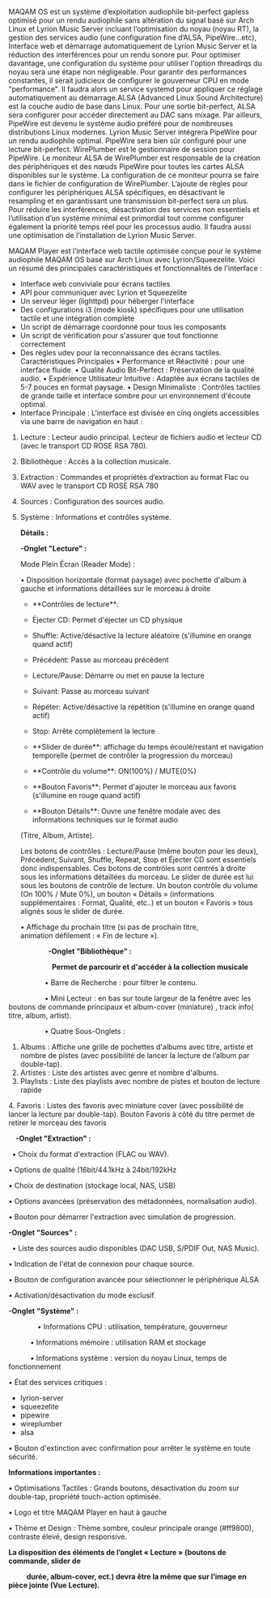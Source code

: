 MAQAM OS est un système d’exploitation audiophile bit-perfect gapless optimisé pour un rendu audiophile sans altération du signal basé sur Arch Linux et Lyrion Music Server incluant l’optimisation du noyau (noyau RT), la gestion des services audio (une configuration fine d’ALSA, PipeWire…etc), Interface web et démarrage automatiquement de Lyrion Music Server et la réduction des interférences pour un rendu sonore pur. Pour optimiser davantage, une configuration du système pour utiliser l'option threadirqs du noyau sera une étape non négligeable. Pour garantir des performances constantes, il serait judicieux de configurer le gouverneur CPU en mode "performance". Il faudra alors un service systemd pour appliquer ce réglage automatiquement au démarrage.ALSA (Advanced Linux Sound Architecture) est la couche audio de base dans Linux. Pour une sortie bit-perfect, ALSA sera configurer pour accéder directement au DAC sans mixage. Par ailleurs, PipeWire est devenu le système audio préféré pour de nombreuses distributions Linux modernes. Lyrion Music Server intégrera PipeWire pour un rendu audiophile optimal. PipeWire sera bien sûr configuré pour une lecture bit-perfect. WirePlumber est le gestionnaire de session pour PipeWire. Le moniteur ALSA de WirePlumber est responsable de la création des périphériques et des nœuds PipeWire pour toutes les cartes ALSA disponibles sur le système. La configuration de ce moniteur pourra se faire dans le fichier de configuration de WirePlumber. L’ajoute de règles pour configurer les périphériques ALSA spécifiques, en désactivant le resampling et en garantissant une transmission bit-perfect sera un plus. Pour réduire les interférences, désactivation des services non essentiels et l’utilisation d’un système minimal est primordial tout comme configurer également la priorité temps réel pour les processus audio. Il faudra aussi une optimisation de l’installation de Lyrion Music Server.

MAQAM Player est l’interface web tactile optimisée conçue pour le système audiophile MAQAM OS basé sur Arch Linux avec Lyrion/Squeezelite. Voici un résumé des principales caractéristiques et fonctionnalités de l'interface :

- Interface web conviviale pour écrans tactiles
- API pour communiquer avec Lyrion et Squeezelite
- Un serveur léger (lighttpd) pour héberger l'interface
- Des configurations i3 (mode kiosk) spécifiques pour une utilisation tactile et une intégration complète
- Un script de démarrage coordonné pour tous les composants
- Un script de vérification pour s'assurer que tout fonctionne correctement
- Des règles udev pour la reconnaissance des écrans tactiles. Caractéristiques Principales • Performance et Réactivité :  pour une interface fluide. • Qualité Audio Bit-Perfect : Préservation de la qualité audio. • Expérience Utilisateur Intuitive : Adaptée aux écrans tactiles de 5-7 pouces en format paysage. • Design Minimaliste : Contrôles tactiles de grande taille et interface sombre pour un environnement d'écoute optimal. 
- Interface Principale :                                                                                           L'interface est divisée en cinq onglets accessibles via une barre de navigation en haut :
1. Lecture : Lecteur audio principal. Lecteur de fichiers audio et lecteur CD (avec le transport CD ROSE RSA 780).
1. Bibliothèque : Accès à la collection musicale.
1. Extraction : Commandes et propriétés d’extraction au format Flac ou WAV avec le transport CD ROSE RSA 780
1. Sources : Configuration des sources audio.
1. Système : Informations et contrôles système. 

   **Détails :**

   **-Onglet "Lecture" :**

   Mode Plein Écran (Reader Mode) : 

   • Disposition horizontale (format paysage) avec pochette d'album à gauche et informations détaillées sur le morceau à droite 

   - \*\*Contrôles de lecture\*\*:

   - Éjecter CD: Permet d'éjecter un CD physique

   - Shuffle: Active/désactive la lecture aléatoire (s'illumine en orange quand actif)

   - Précédent: Passe au morceau précédent

   - Lecture/Pause: Démarre ou met en pause la lecture

   - Suivant: Passe au morceau suivant

   - Répéter: Active/désactive la répétition (s'illumine en orange quand actif)

   - Stop: Arrête complètement la lecture

   - \*\*Slider de durée\*\*: affichage du temps écoulé/restant et navigation temporelle (permet de contrôler la progression du morceau)

   - \*\*Contrôle du volume\*\*: ON(100%) / MUTE(0%)

   - \*\*Bouton Favoris\*\*: Permet d'ajouter le morceau aux favoris (s'illumine en rouge quand actif)

   - \*\*Bouton Détails\*\*: Ouvre une fenêtre modale avec des informations techniques sur le format audio

   (Titre, Album, Artiste). 

   Les <a name="_hlk199334265"></a>botons de contrôles : Lecture/Pause (même bouton pour les deux), Précédent, Suivant, Shuffle, Repeat, Stop et Éjecter CD sont essentiels donc indispensables. Ces botons de contrôles sont centrés à droite sous les informations détaillées du morceau. Le slider de durée est lui sous les boutons de contrôle de lecture. Un bouton contrôle du volume (On 100% / Mute <a name="_hlk199334077"></a>0%), un bouton « Détails » (informations supplémentaires : Format, Qualité, etc..) et un bouton « Favoris » tous alignés sous le slider de durée. 

   • Affichage du prochain titre (si pas de prochain titre, animation défilement : « Fin de lecture »).

`           `**-Onglet "Bibliothèque" :**

`            `**Permet de parcourir et d'accéder à la collection musicale**

`          `• Barre de Recherche : pour filtrer le contenu. 

`          `• Mini Lecteur :  en bas sur toute largeur de la fenêtre avec les boutons de commande principaux et album-cover (miniature) , track  info( titre, album, artist). 

`          `• Quatre Sous-Onglets :

1. Albums : Affiche une grille de pochettes d'albums avec titre, artiste et nombre de pistes (avec possibilité de lancer la lecture de l’album par double-tap).
1. Artistes : Liste des artistes avec genre et nombre d'albums.
1. Playlists : Liste des playlists avec nombre de pistes et bouton de lecture rapide 

4\.   Favoris : Listes des favoris avec miniature cover (avec possibilité de lancer la lecture par   double-tap). Bouton Favoris à côté du titre permet de retirer le morceau des favoris

`  `**-Onglet "Extraction" :**

` `• Choix du format d'extraction (FLAC ou WAV). 

<a name="_hlk199335379"></a>• Options de qualité (16bit/44.1kHz à 24bit/192kHz

• Choix de destination (stockage local, NAS, USB)

• Options avancées (préservation des métadonnées, normalisation audio). 

• Bouton pour démarrer l'extraction avec simulation de progression. 

**-Onglet "Sources" :**

` `• Liste des sources audio disponibles (DAC USB, S/PDIF Out, NAS Music). 

• Indication de l'état de connexion pour chaque source. 

• Bouton de configuration avancée pour sélectionner le périphérique ALSA 

• Activation/désactivation du mode exclusif. 

**-Onglet "Système" :**

`        `• Informations CPU : utilisation, température, gouverneur

`      `• Informations mémoire : utilisation RAM et stockage

`      `• Informations système : version du noyau Linux, temps de fonctionnement

• État des services critiques :

- lyrion-server
- squeezelite
- pipewire
- wireplumber
- alsa 

• Bouton d'extinction avec confirmation pour arrêter le système en toute sécurité. 

**Informations importantes :** 

• Optimisations Tactiles : Grands boutons, désactivation du zoom sur double-tap, propriété touch-action optimisée. 

• Logo et titre MAQAM Player en haut à gauche

• Thème et Design : Thème sombre, couleur principale orange (#ff9800), contraste élevé, design responsive.

**La disposition des éléments de l’onglet « Lecture » (boutons de commande, slider de** 

`     `**durée, album-cover, ect.) devra être la même que sur l’image en pièce jointe (Vue    Lecture).**
